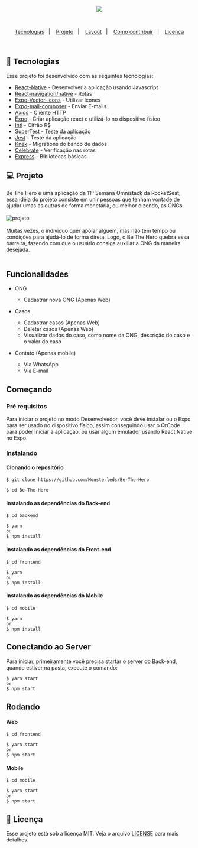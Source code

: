 <p align="center">
  <img src="https://user-images.githubusercontent.com/56271517/77832359-2d35b300-7114-11ea-8030-4ecd01d5ec20.png"> </img>
</p>
<br>

<p align="center">
  <a href="#rocket-tecnologias">Tecnologias</a>&nbsp;&nbsp;&nbsp;|&nbsp;&nbsp;&nbsp;
  <a href="#-projeto">Projeto</a>&nbsp;&nbsp;&nbsp;|&nbsp;&nbsp;&nbsp;
  <a href="#-layout">Layout</a>&nbsp;&nbsp;&nbsp;|&nbsp;&nbsp;&nbsp;
  <a href="#-como-contribuir">Como contribuir</a>&nbsp;&nbsp;&nbsp;|&nbsp;&nbsp;&nbsp;
  <a href="#memo-licença">Licença</a>
</p>

<br>

## :rocket: Tecnologias

Esse projeto foi desenvolvido com as seguintes tecnologias:

- [React-Native](https://reactnative.dev/) - Desenvolver a aplicação usando Javascript
- [React-navigation/native](https://reactnavigation.org/docs/getting-started/) - Rotas
- [Expo-Vector-Icons](https://github.com/expo/vector-icons) - Utilizar icones
- [Expo-mail-composer](https://docs.expo.io/versions/latest/sdk/mail-composer/) - Enviar E-mails
- [Axios](https://github.com/axios/axios) - Cliente HTTP
- [Expo](https://docs.expo.io/versions/latest/) - Criar aplicação react e utilizá-lo no dispositivo físico
- [Intl](https://github.com/andyearnshaw/Intl.js/) - Cifrão R$
- [SuperTest](https://github.com/visionmedia/supertest) - Teste da aplicação
- [Jest](https://jestjs.io/) - Teste da aplicação
- [Knex](http://knexjs.org/) - Migrations do banco de dados
- [Celebrate](https://github.com/arb/celebrate) - Verificação nas rotas
- [Express](https://expressjs.com/pt-br/) - Bibliotecas básicas

## 💻 Projeto

Be The Hero é uma aplicação da 11º Semana Omnistack da RocketSeat, essa idéia do projeto consiste em unir pessoas que tenham vontade de ajudar umas as outras de forma monetária, ou melhor dizendo, as ONGs.
<br><br>
![projeto](https://user-images.githubusercontent.com/56271517/77834268-3ded2580-7122-11ea-8b53-658cd339da17.png)
<br><br>
Muitas vezes, o indivíduo quer apoiar alguém, mas não tem tempo ou condições para ajudá-lo de forma direta.
Logo, o Be The Hero quebra essa barreira, fazendo com que o usuário consiga auxiliar a ONG da maneira desejada.
<br><br>

## Funcionalidades
- ONG
     - Cadastrar nova ONG (Apenas Web)

- Casos
     - Cadastrar casos (Apenas Web)
     - Deletar casos (Apenas Web)
     - Visualizar dados do caso, como nome da ONG, descrição do caso e o valor do caso

- Contato (Apenas mobile)
     - Via WhatsApp
     - Via E-mail
     
## Começando
### Pré requisitos
Para iniciar o projeto no modo Desenvolvedor, você deve instalar ou o Expo para ser usado no dispositivo físico, assim conseguindo usar o QrCode para poder iniciar a aplicação, ou usar algum emulador usando React Native no Expo.

### Instalando

#### Clonando o repositório
```
$ git clone https://github.com/Monsterleds/Be-The-Hero

$ cd Be-The-Hero
```

#### Instalando as dependências do Back-end
```
$ cd backend
```
```
$ yarn
ou
$ npm install
```

#### Instalando as dependências do Front-end
```
$ cd frontend
```
```
$ yarn
ou
$ npm install
```

#### Instalando as dependências do Mobile
```
$ cd mobile
```
```
$ yarn
or
$ npm install
```

## Conectando ao Server
Para iniciar, primeiramente você precisa startar o server do Back-end, quando estiver na pasta, execute o comando:
```
$ yarn start
or
$ npm start
```
## Rodando
#### Web
```
$ cd frontend
```
```
$ yarn start
or
$ npm start
```

#### Mobile
```
$ cd mobile
```
```
$ yarn start
or
$ npm start
```

## :memo: Licença

Esse projeto está sob a licença MIT. Veja o arquivo [LICENSE](LICENSE.md) para mais detalhes.
